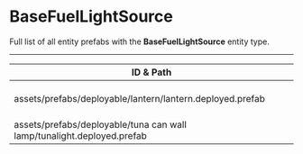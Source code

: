 # BaseFuelLightSource
Full list of all <Badge type="warning" text="2"/> entity prefabs with the **BaseFuelLightSource** entity type.

---
| ID & Path |
| --- |
| <a href="#4027991414"><Badge id="4027991414" type="tip" text="#"/></a> <Badge type="tip" text="4027991414"/> <br> assets/prefabs/deployable/lantern/lantern.deployed.prefab |
| <a href="#1392608348"><Badge id="1392608348" type="tip" text="#"/></a> <Badge type="tip" text="1392608348"/> <br> assets/prefabs/deployable/tuna can wall lamp/tunalight.deployed.prefab |
